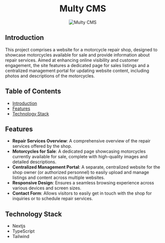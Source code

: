 <h1 align="center">Multy CMS</h1> 
<p align="center">
  <img src="https://scribehow.com/embed/Preview_the_Multy-Web-CMS_features__h0U6x42fSLyS30GEU9hlUA?skipIntro=true" alt="Multy CMS" >
</p>


## Introduction

This project comprises a website for a motorcycle repair shop, designed to showcase motorcycles available for sale and provide information about repair services. Aimed at enhancing online visibility and customer engagement, the site features a dedicated page for sales listings and a centralized management portal for updating website content, including photos and descriptions of the motorcycles.

## Table of Contents

- [Introduction](#introduction)
- [Features](#features)
- [Technology Stack](#technology-stack)

## Features

- **Repair Services Overview**: A comprehensive overview of the repair services offered by the shop.
- **Motorcycles for Sale**: A dedicated page showcasing motorcycles currently available for sale, complete with high-quality images and detailed descriptions.
- **Centralized Management Portal**: A separate, centralized website for the shop owner (or authorized personnel) to easily upload and manage listings and content across multiple websites.
- **Responsive Design**: Ensures a seamless browsing experience across various devices and screen sizes.
- **Contact Form**: Allows visitors to easily get in touch with the shop for inquiries or to schedule repair services.

## Technology Stack

- Nextjs
- TypeScript
- Tailwind

